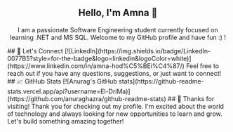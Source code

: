 <!--
**El-DriMa/El-DriMa** is a ✨ _special_ ✨ repository because its `README.md` (this file) appears on your GitHub profile.

Here are some ideas to get you started:

- 🔭 I’m currently working on ...
- 🌱 I’m currently learning ...
- 👯 I’m looking to collaborate on ...
- 🤔 I’m looking for help with ...
- 💬 Ask me about ...
- 📫 How to reach me: ...
- 😄 Pronouns: ...
- ⚡ Fun fact: ...
-->

<div align="center">
  <h2>Hello, I'm Amna 👋</h2>

I am a passionate Software Engineering student currently focused on learning .NET and MS SQL. 
Welcome to my GitHub profile and have fun :) !</div>



<!--
<div align="center">
  <h3>🔧 Technologies & Tools</h3>
  <p>
    <img src="https://simpleicons.org/icons/csharp.svg" alt="C#" width="40" height="40"> 
    <img src="" alt=".NET" width="40" height="40"> .NET Framework and .NET Core
    <img src="mssql-icon.png" alt="MS SQL" width="40" height="40"> Microsoft SQL Server
    <img src="cpp-icon.png" alt="C++" width="40" height="40"> C++
    <img src="html-icon.png" alt="HTML" width="40" height="40"> HTML
    <img src="css-icon.png" alt="CSS" width="40" height="40"> CSS
    <img src="js-icon.png" alt="JavaScript" width="40" height="40"> JavaScript
    <img src="arduino-icon.png" alt="Arduino" width="40" height="40"> Arduino
    <img src="java-icon.png" alt="Java" width="40" height="40"> Java
    <img src="python-icon.png" alt="Python" width="40" height="40"> Python
    <img src="git-icon.png" alt="Git" width="40" height="40"> Git & GitHub
  </p>
</div>

<div align="center">
  <h3>🌱 Currently Learning</h3>
  <p>
    <img src="dotnet-icon.png" alt=".NET" width="40" height="40"> .NET
    <img src="mssql-icon.png" alt="MS SQL" width="40" height="40"> MS SQL
  </p>
</div>
---!>


## 💬 Let's Connect

[![LinkedIn](https://img.shields.io/badge/LinkedIn-0077B5?style=for-the-badge&logo=linkedin&logoColor=white)](https://www.linkedin.com/in/amna-hod%C5%BEi%C4%87/)

Feel free to reach out if you have any questions, suggestions, or just want to connect!

</div>

## 📈 GitHub Stats

[![Anurag's GitHub stats](https://github-readme-stats.vercel.app/api?username=El-DriMa)](https://github.com/anuraghazra/github-readme-stats)

## 🎉 Thanks for visiting!

Thank you for checking out my profile. 
I'm excited about the world of technology and always looking for new opportunities to learn and grow. Let's build something amazing together!
